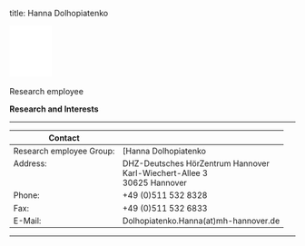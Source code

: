 title: Hanna Dolhopiatenko

![Hanna Dolhopiatenko](blank.jpg)

Research employee	



**Research and Interests**



---

| Contact                 |                            |
| ------------------------|--------------------------- |
| Research employee Group:<br>          | [Hanna Dolhopiatenko |
| Address: <br><br><br>   | DHZ-Deutsches HörZentrum Hannover<br> Karl-Wiechert-Allee 3 <br> 30625 Hannover |
| Phone:                  | +49 (0)511 532 8328 |
| Fax:                    | +49 (0)511 532 6833 |
| E-Mail:                 |Dolhopiatenko.Hanna(at)mh-hannover.de|

---
    

